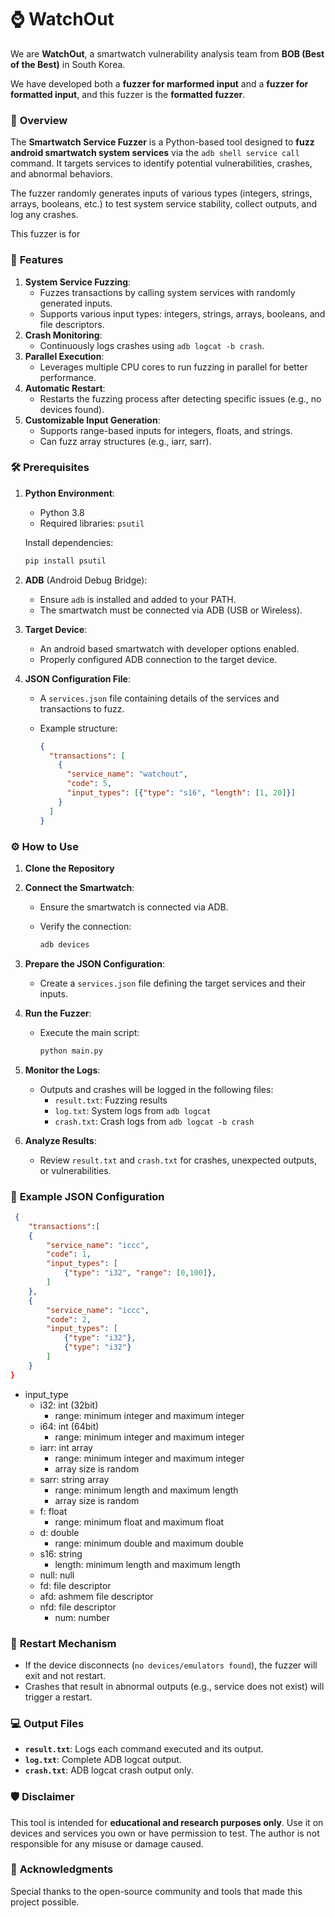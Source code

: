 # ⌚ WatchOut

We are **WatchOut**, a smartwatch vulnerability analysis team from **BOB (Best of the Best)** in South Korea.

We have developed both a **fuzzer for marformed input** and a **fuzzer for formatted input**, and this fuzzer is the **formatted fuzzer**.

### 📜 **Overview**

The **Smartwatch Service Fuzzer** is a Python-based tool designed to **fuzz android smartwatch system services** via the `adb shell service call` command. It targets services to identify potential vulnerabilities, crashes, and abnormal behaviors.

The fuzzer randomly generates inputs of various types (integers, strings, arrays, booleans, etc.) to test system service stability, collect outputs, and log any crashes.

This fuzzer is for 

### 🚀 **Features**

1. **System Service Fuzzing**:
    - Fuzzes transactions by calling system services with randomly generated inputs.
    - Supports various input types: integers, strings, arrays, booleans, and file descriptors.
2. **Crash Monitoring**:
    - Continuously logs crashes using `adb logcat -b crash`.
3. **Parallel Execution**:
    - Leverages multiple CPU cores to run fuzzing in parallel for better performance.
4. **Automatic Restart**:
    - Restarts the fuzzing process after detecting specific issues (e.g., no devices found).
5. **Customizable Input Generation**:
    - Supports range-based inputs for integers, floats, and strings.
    - Can fuzz array structures (e.g., iarr, sarr).

### 🛠️ **Prerequisites**

1. **Python Environment**:
    - Python 3.8
    - Required libraries: `psutil`
    
    Install dependencies:
    
    ```bash
    pip install psutil
    ```
    
2. **ADB** (Android Debug Bridge):
    - Ensure `adb` is installed and added to your PATH.
    - The smartwatch must be connected via ADB (USB or Wireless).
3. **Target Device**:
    - An android based smartwatch with developer options enabled.
    - Properly configured ADB connection to the target device.
4. **JSON Configuration File**:
    - A `services.json` file containing details of the services and transactions to fuzz.
    - Example structure:
        
        ```json
        {
          "transactions": [
            {
              "service_name": "watchout",
              "code": 5,
              "input_types": [{"type": "s16", "length": [1, 20]}]
            }
          ]
        }
        ```
        

### ⚙️ **How to Use**

1. **Clone the Repository**
2. **Connect the Smartwatch**:
    - Ensure the smartwatch is connected via ADB.
    - Verify the connection:
        
        ```bash
        adb devices
        ```
        
3. **Prepare the JSON Configuration**:
    - Create a `services.json` file defining the target services and their inputs.
4. **Run the Fuzzer**:
    - Execute the main script:
        
        ```bash
        python main.py
        ```
        
5. **Monitor the Logs**:
    - Outputs and crashes will be logged in the following files:
        - `result.txt`: Fuzzing results
        - `log.txt`: System logs from `adb logcat`
        - `crash.txt`: Crash logs from `adb logcat -b crash`
6. **Analyze Results**:
    - Review `result.txt` and `crash.txt` for crashes, unexpected outputs, or vulnerabilities.

### 📝 **Example JSON Configuration**

```json
 {
    "transactions":[
    {
        "service_name": "iccc",
        "code": 1,
        "input_types": [
            {"type": "i32", "range": [0,100]},
        ]
    },
    {
        "service_name": "iccc",
        "code": 2,
        "input_types": [
            {"type": "i32"},
            {"type": "i32"}
        ]
    }
}
```

- input_type
    - i32: int (32bit)
        - range: minimum integer and maximum integer
    - i64: int (64bit)
        - range: minimum integer and maximum integer
    - iarr: int array
        - range: minimum integer and maximum integer
        - array size is random
    - sarr: string array
        - range: minimum length and maximum length
        - array size is random
    - f: float
        - range: minimum float and maximum float
    - d: double
        - range: minimum double and maximum double
    - s16: string
        - length: minimum length and maximum length
    - null: null
    - fd: file descriptor
    - afd: ashmem file descriptor
    - nfd: file descriptor
        - num: number

### 🔄 **Restart Mechanism**

- If the device disconnects (`no devices/emulators found`), the fuzzer will exit and not restart.
- Crashes that result in abnormal outputs (e.g., service does not exist) will trigger a restart.

### 💻 **Output Files**

- **`result.txt`**: Logs each command executed and its output.
- **`log.txt`**: Complete ADB logcat output.
- **`crash.txt`**: ADB logcat crash output only.

### 🛡️ **Disclaimer**

This tool is intended for **educational and research purposes only**. Use it on devices and services you own or have permission to test. The author is not responsible for any misuse or damage caused.

### 🌟 **Acknowledgments**

Special thanks to the open-source community and tools that made this project possible.
